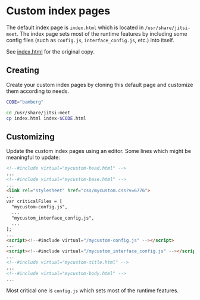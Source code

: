 # Custom index pages

The default index page is `index.html` which is located in
`/usr/share/jitsi-meet`. The index page sets most of the runtime features by
including some config files (such as `config.js`, `interface_config.js`, etc.)
into itself.

See [index.html](https://github.com/jitsi/jitsi-meet/blob/master/index.html) for
the original copy.

## Creating

Create your custom index pages by cloning this default page and customize them
according to needs.

```bash
CODE="bamberg"

cd /usr/share/jitsi-meet
cp index.html index-$CODE.html
```

## Customizing

Update the custom index pages using an editor. Some lines which might be
meaningful to update:

```html
<!--#include virtual="mycustom-head.html" -->
...
<!--#include virtual="mycustom-base.html" -->
...
<link rel="stylesheet" href="css/mycustom.css?v=6776">
...
var criticalFiles = [
  "mycustom-config.js",
  ...
  "mycustom_interface_config.js",
  ...
];
...
<script><!--#include virtual="/mycustom-config.js" --></script>
...
<script><!--#include virtual="/mycustom_interface_config.js" --></script>
...
<!--#include virtual="mycustom-title.html" -->
...
<!--#include virtual="mycustom-body.html" -->
...
```

Most critical one is `config.js` which sets most of the runtime features.
